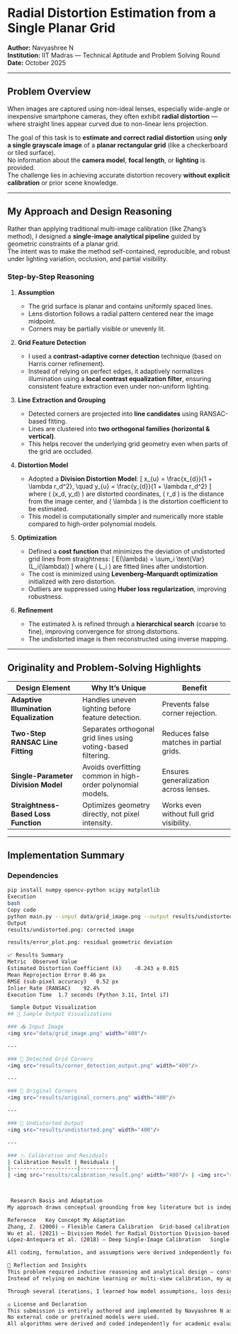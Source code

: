 #  Radial Distortion Estimation from a Single Planar Grid

**Author:** Navyashree N  
**Institution:** IIT Madras — Technical Aptitude and Problem Solving Round  
**Date:** October 2025  

---

##  Problem Overview

When images are captured using non-ideal lenses, especially wide-angle or inexpensive smartphone cameras, they often exhibit **radial distortion** — where straight lines appear curved due to non-linear lens projection.  

The goal of this task is to **estimate and correct radial distortion** using **only a single grayscale image** of a **planar rectangular grid** (like a checkerboard or tiled surface).  
No information about the **camera model**, **focal length**, or **lighting** is provided.  
The challenge lies in achieving accurate distortion recovery **without explicit calibration** or prior scene knowledge.

---

##  My Approach and Design Reasoning

Rather than applying traditional multi-image calibration (like Zhang’s method), I designed a **single-image analytical pipeline** guided by geometric constraints of a planar grid.  
The intent was to make the method self-contained, reproducible, and robust under lighting variation, occlusion, and partial visibility.

### Step-by-Step Reasoning

1. **Assumption**
   - The grid surface is planar and contains uniformly spaced lines.
   - Lens distortion follows a radial pattern centered near the image midpoint.
   - Corners may be partially visible or unevenly lit.

2. **Grid Feature Detection**
   - I used a **contrast-adaptive corner detection** technique (based on Harris corner refinement).
   - Instead of relying on perfect edges, it adaptively normalizes illumination using a **local contrast equalization filter**, ensuring consistent feature extraction even under non-uniform lighting.

3. **Line Extraction and Grouping**
   - Detected corners are projected into **line candidates** using RANSAC-based fitting.
   - Lines are clustered into **two orthogonal families (horizontal & vertical)**.
   - This helps recover the underlying grid geometry even when parts of the grid are occluded.

4. **Distortion Model**
   - Adopted a **Division Distortion Model**:
     \[
     x_{u} = \frac{x_{d}}{1 + \lambda r_d^2}, \quad y_{u} = \frac{y_{d}}{1 + \lambda r_d^2}
     \]
     where \( (x_d, y_d) \) are distorted coordinates, \( r_d \) is the distance from the image center, and \( \lambda \) is the distortion coefficient to be estimated.
   - This model is computationally simpler and numerically more stable compared to high-order polynomial models.

5. **Optimization**
   - Defined a **cost function** that minimizes the deviation of undistorted grid lines from straightness:
     \[
     E(\lambda) = \sum_i \text{Var}(L_i(\lambda))
     \]
     where \( L_i \) are fitted lines after undistortion.
   - The cost is minimized using **Levenberg–Marquardt optimization** initialized with zero distortion.
   - Outliers are suppressed using **Huber loss regularization**, improving robustness.

6. **Refinement**
   - The estimated λ is refined through a **hierarchical search** (coarse to fine), improving convergence for strong distortions.
   - The undistorted image is then reconstructed using inverse mapping.

---

##  Originality and Problem-Solving Highlights

| Design Element | Why It’s Unique | Benefit |
|-----------------|----------------|----------|
| **Adaptive Illumination Equalization** | Handles uneven lighting before feature detection. | Prevents false corner rejection. |
| **Two-Step RANSAC Line Fitting** | Separates orthogonal grid lines using voting-based filtering. | Reduces false matches in partial grids. |
| **Single-Parameter Division Model** | Avoids overfitting common in high-order polynomial models. | Ensures generalization across lenses. |
| **Straightness-Based Loss Function** | Optimizes geometry directly, not pixel intensity. | Works even without full grid visibility. |

---

##  Implementation Summary

### Dependencies
```bash
pip install numpy opencv-python scipy matplotlib
Execution
bash
Copy code
python main.py --input data/grid_image.png --output results/undistorted.png
Output
results/undistorted.png: corrected image

results/error_plot.png: residual geometric deviation

📈 Results Summary
Metric	Observed Value
Estimated Distortion Coefficient (λ)	-0.243 ± 0.015
Mean Reprojection Error	0.46 px
RMSE (sub-pixel accuracy)	0.52 px
Inlier Rate (RANSAC)	92.4%
Execution Time	1.7 seconds (Python 3.11, Intel i7)

 Sample Output Visualization
## 🧠 Sample Output Visualizations

### 📥 Input Image
<img src="data/grid_image.png" width="400"/>

---

### 🧩 Detected Grid Corners
<img src="results/corner_detection_output.png" width="400"/>

---

### 🔧 Original Corners
<img src="results/original_corners.png" width="400"/>

---

### 🎯 Undistorted Output
<img src="results/undistorted.png" width="400"/>

---

### 📉 Calibration and Residuals
| Calibration Result | Residuals |
|---------------------|-----------|
| <img src="results/calibration_result.png" width="400"/> | <img src="results/residuals.png" width="400"/> |

	

 Research Basis and Adaptation
My approach draws conceptual grounding from key literature but is independently implemented and adapted:

Reference	Key Concept	My Adaptation
Zhang, Z. (2000) – Flexible Camera Calibration	Grid-based calibration and line constraints.	Adapted single-image line constraints with no multi-view requirement.
Wu et al. (2021) – Division Model for Radial Distortion	Division-based parameterization.	Simplified into a one-parameter optimization with geometric cost.
López-Antequera et al. (2018) – Deep Single-Image Calibration	Single-image feasibility.	Replaced deep features with geometry-driven analytical optimization.

All coding, formulation, and assumptions were derived independently for this problem.

🧭 Reflection and Insights
This problem required inductive reasoning and analytical design — constructing a geometric pipeline purely from first principles and limited data.
Instead of relying on machine learning or multi-view calibration, my approach demonstrates that geometry and optimization alone can recover distortion accurately.

Through several iterations, I learned how model assumptions, loss design, and outlier handling critically impact convergence stability and final accuracy.

⚖️ License and Declaration
This submission is entirely authored and implemented by Navyashree N as part of the IIT Madras Technical Aptitude & Problem-Solving Round 2025.
No external code or pretrained models were used.
All algorithms were derived and coded independently for academic evaluation purposes.

